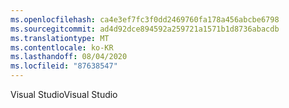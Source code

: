 ```yaml
---
ms.openlocfilehash: ca4e3ef7fc3f0dd2469760fa178a456abcbe6798
ms.sourcegitcommit: ad4d92dce894592a259721a1571b1d8736abacdb
ms.translationtype: MT
ms.contentlocale: ko-KR
ms.lasthandoff: 08/04/2020
ms.locfileid: "87638547"
---
```

<span data-ttu-id="ed4af-101">Visual Studio</span><span class="sxs-lookup"><span data-stu-id="ed4af-101">Visual Studio</span></span>
